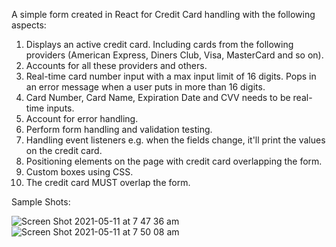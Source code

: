 
A simple form created in React for Credit Card handling with the following aspects:

1. Displays an active credit card. Including cards from the following providers (American Express, Diners Club, Visa, MasterCard and so on).
2. Accounts for all these providers and others.
3. Real-time card number input with a max input limit of 16 digits. Pops in an error message when a user puts in more than 16 digits.
4. Card Number, Card Name, Expiration Date and CVV needs to be real-time inputs. 
5. Account for error handling.
7. Perform form handling and validation testing.
8. Handling event listeners e.g. when the fields change, it'll print the values on the credit card.
9. Positioning elements on the page with credit card overlapping the form.
10. Custom boxes using CSS.
11. The credit card MUST overlap the form.

Sample Shots:

![Screen Shot 2021-05-11 at 7 47 36 am](https://user-images.githubusercontent.com/64237561/118259132-20c91100-b4f4-11eb-86c1-b098c369dc70.png)
![Screen Shot 2021-05-11 at 7 50 08 am](https://user-images.githubusercontent.com/64237561/118259222-3e967600-b4f4-11eb-8b49-f3e88c6b4eae.png)
